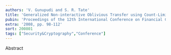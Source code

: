 ```yaml
---
authors: 'V. Gunupudi and S. R. Tate'
title: 'Generalized Non-interactive Oblivious Transfer using Count-Limited Objects with Applications to Secure Mobile Agents'
pubin: 'Proceedings of the 12th International Conference on Financial Cryptography and Data Security'
extra: '2008, pp. 98-112'
sort: 200801
tags: ["Security&Cryptography","Conference"]
---
```

Abstract


